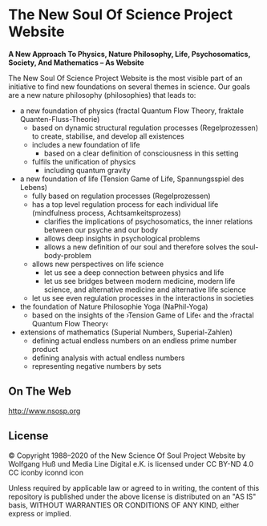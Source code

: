 # The New Soul Of Science Project Website
**A New Approach To Physics, Nature Philosophy, Life, Psychosomatics, Society, And Mathematics – As Website**

The New Soul Of Science Project Website is the most visible part of an initiative to find new foundations on several themes in science. Our goals are a new nature philosophy (philosophies) that leads to:

- a new foundation of physics (fractal Quantum Flow Theory, fraktale Quanten-Fluss-Theorie)
  - based on dynamic structural regulation processes (Regelprozessen) to create, stabilise, and develop all existences
  - includes a new foundation of life
    - based on a clear definition of consciousness in this setting
  - fulfils the unification of physics
    - including quantum gravity
- a new foundation of life (Tension Game of Life, Spannungsspiel des Lebens)
  - fully based on regulation processes (Regelprozessen)
  - has a top level regulation process for each individual life (mindfulness process, Achtsamkeitsprozess)
    - clarifies the implications of psychosomatics, the inner relations between our psyche and our body
    - allows deep insights in psychological problems 
    - allows a new definition of our soul and therefore solves the soul-body-problem
  - allows new perspectives on life science
    - let us see a deep connection between physics and life
    - let us see bridges between modern medicine, modern life science, and alternative medicine and alternative life science
  - let us see even regulation processes in the interactions in societies
- the foundation of Nature Philosophie Yoga (NaPhil-Yoga)
  - based on the insights of the ›Tension Game of Life‹ and the ›fractal Quantum Flow Theory‹
- extensions of mathematics (Superial Numbers, Superial-Zahlen)
  - defining actual endless numbers on an endless prime number product 
  - defining analysis with actual endless numbers 
  - representing negative numbers by sets 
  

## On The Web

http://www.nsosp.org


## License

© Copyright 1988–2020 of the New Science Of Soul Project Website by Wolfgang Huß und Media Line Digital e.K. is licensed under CC BY-ND 4.0 CC iconby iconnd icon

Unless required by applicable law or agreed to in writing, the content of this repository is published under the above license is distributed on an "AS IS" basis, WITHOUT WARRANTIES OR CONDITIONS OF ANY KIND, either express or implied.
